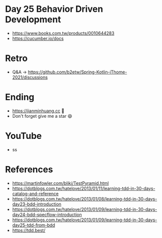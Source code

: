 # Day 25 Behavior Driven Development
* https://www.books.com.tw/products/0010644283
* https://cucumber.io/docs

# Retro
* Q&A -> https://github.com/b2etw/Spring-Kotlin-iThome-2021/discussions

# Ending
* https://jianminhuang.cc 🌈
* Don't forget give me a star 😄

# YouTube
* ss

# References
* https://martinfowler.com/bliki/TestPyramid.html
* https://dotblogs.com.tw/hatelove/2013/01/11/learning-tdd-in-30-days-catalog-and-reference
* https://dotblogs.com.tw/hatelove/2013/01/08/learning-tdd-in-30-days-day23-bdd-introduction
* https://dotblogs.com.tw/hatelove/2013/01/09/learning-tdd-in-30-days-day24-bdd-specflow-introduction
* https://dotblogs.com.tw/hatelove/2013/01/09/learning-tdd-in-30-days-day25-tdd-from-bdd
* https://tdd.best/
